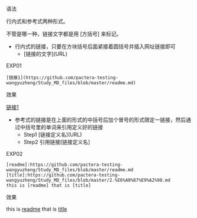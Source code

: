 语法

行内式和参考式两种形式。

不管是哪一种，链接文字都是用 [方括号] 来标记。
 
* 行内式的链接，只要在方块括号后面紧接着圆括号并插入网址链接即可<br>
  * [链接的文字]\(URL)

EXP01

    [链接1](https://github.com/pactera-testing-wangyuzheng/Study_MD_files/blob/master/readme.md) 
    
效果

[链接1](https://github.com/pactera-testing-wangyuzheng/Study_MD_files/blob/master/readme.md)

* 参考式的链接是在上面的形式的中括号后加个冒号的形式限定一链接，然后通过中括号里的单词来引用定义好的链接<br>
  *  Step1 [链接定义名]\(URL)<br>
  *  Step2 引用链接[链接定义名]<br>

EXP02

    [readme]:https://github.com/pactera-testing-wangyuzheng/Study_MD_files/blob/master/readme.md
    [title]:https://github.com/pactera-testing-wangyuzheng/Study_MD_files/blob/master/2.%E6%A0%87%E9%A2%98.md
    this is [readme] that is [title]
    
效果

[readme]:https://github.com/pactera-testing-wangyuzheng/Study_MD_files/blob/master/readme.md

[title]:https://github.com/pactera-testing-wangyuzheng/Study_MD_files/blob/master/2.%E6%A0%87%E9%A2%98.md

this is [readme] that is [title]
